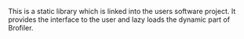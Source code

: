 
This is a static library which is linked into the users software project. It provides the interface to the user and lazy loads the dynamic part of Brofiler.
